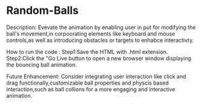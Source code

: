 # Random-Balls
Description:
Evevate the animation by enabling user in put for modifying the ball's movement,in corpoorating elements like keyboard and mouse controls,as well as introducing obstacles or targets to enhabce interactivty.

How to run the code :
Step1:Save the HTML with .html extension.
Step2:Click the "Go Live button to open a new browser window displaying the bouncing ball animation.

Future Enhancement:
Consider integrating user interaction like  click and drag functionally,customizable ball properties and physcis based interaction,such as ball collions for a more engaging and interactive animation.
